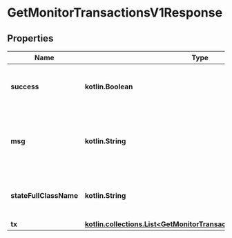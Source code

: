 
# GetMonitorTransactionsV1Response

## Properties
Name | Type | Description | Notes
------------ | ------------- | ------------- | -------------
**success** | **kotlin.Boolean** | Flag set to true if operation completed correctly. | 
**msg** | **kotlin.String** | Message describing operation status or any errors that occurred. | 
**stateFullClassName** | **kotlin.String** | The fully qualified name of the Corda state to monitor |  [optional]
**tx** | [**kotlin.collections.List&lt;GetMonitorTransactionsV1ResponseTxInner&gt;**](GetMonitorTransactionsV1ResponseTxInner.md) |  |  [optional]



